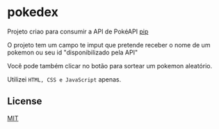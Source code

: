 # pokedex

Projeto criao para consumir a API de PokéAPI [pip](https://www.google.com/url?sa=t&rct=j&q=&esrc=s&source=web&cd=&cad=rja&uact=8&ved=2ahUKEwjxzP_IjYbvAhV5IbkGHV3dDdIQFjAAegQIAhAE&url=https%3A%2F%2Fpokeapi.co%2F&usg=AOvVaw1ES4gIx9RShknDAj6E3ToZ)

O projeto tem um campo te imput que pretende receber o nome de um pokemon ou seu id "disponibilizado pela API"

Você pode também clicar no botão para sortear um pokemon aleatório.

Utilizei `HTML, CSS e JavaScript` apenas.

## License
[MIT](https://choosealicense.com/licenses/mit/)
